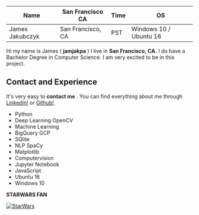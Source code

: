 Name | San Francisco CA | Time | OS | 
------------ | ------------- | ------------- | ------------
James Jakubczyk | San Francisco, CA | PST | Windows 10 / Ubuntu 16



Hi my name is James ( **jamjakpa** ) I live in **San Francisco, CA.**
I do have a Bachelor Degree in Computer Science.
I am very excited to be in this project.

## Contact and Experience

It's very easy to **contact me** . You can find everything about me through [Linkedin!](https://www.linkedin.com/in/james-jakubczyk-318b2753/) or [Github!](https://github.com/jamjakpa).

* Python
* Deep Learning OpenCV 
* Machine Learning
* BigQuery GCP
* SQlite
* NLP SpaCy
* Matplotlib
* Computervision
* Jupyter Notebook 
* JavaScript
* Ubuntu 16
* Windows 10


**STARWARS FAN** 

[![StarWars](http://img.youtube.com/vi/l99Yilm6V4s/0.jpg)](https://www.youtube.com/watch?v=l99Yilm6V4s)


 
